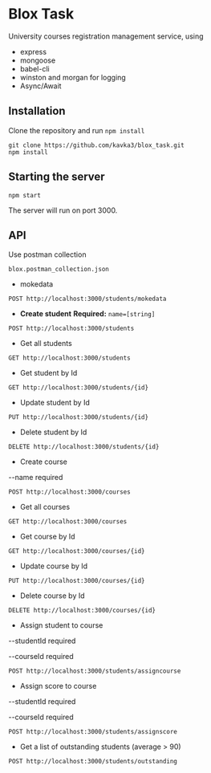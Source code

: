 # Blox Task

University courses registration management service, using

+ express
+ mongoose
+ babel-cli
+ winston and morgan for logging
+ Async/Await

## Installation

Clone the repository and run `npm install`

```
git clone https://github.com/kavka3/blox_task.git
npm install
```

## Starting the server

```
npm start
```

The server will run on port 3000.

## API

Use postman collection

```
blox.postman_collection.json
```

+ mokedata
```
POST http://localhost:3000/students/mokedata
```
*  **Create student**
   **Required:**
   `name=[string]`
```
POST http://localhost:3000/students
```

+ Get all students
```
GET http://localhost:3000/students
```

+ Get student by Id
```
GET http://localhost:3000/students/{id}
```

+ Update student by Id
```
PUT http://localhost:3000/students/{id}
```

+ Delete student by Id
```
DELETE http://localhost:3000/students/{id}
```

+ Create course

--name required
```
POST http://localhost:3000/courses
```

+ Get all courses
```
GET http://localhost:3000/courses
```

+ Get course by Id
```
GET http://localhost:3000/courses/{id}
```

+ Update course by Id
```
PUT http://localhost:3000/courses/{id}
```

+ Delete course by Id
```
DELETE http://localhost:3000/courses/{id}
```

+ Assign student to course

--studentId required

--courseId required
```
POST http://localhost:3000/students/assigncourse
```

+ Assign score to course

--studentId required

--courseId required
```
POST http://localhost:3000/students/assignscore
```

+ Get a list of outstanding students (average > 90)
```
POST http://localhost:3000/students/outstanding
```

